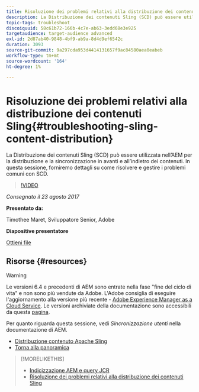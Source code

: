 ```yaml
---
title: Risoluzione dei problemi relativi alla distribuzione dei contenuti Sling
description: La Distribuzione dei contenuti Sling (SCD) può essere utilizzata nell’AEM per la distribuzione e la sincronizzazione in avanti e all’indietro dei contenuti. In questa sessione, forniremo dettagli su come risolvere e gestire i problemi comuni con SCD.
topic-tags: troubleshoot
discoiquuid: 58c61b72-166b-4c7e-ab63-3edd68e3e925
targetaudience: target-audience advanced
exl-id: 2d87ab40-9848-4bf9-ab9a-8d4d9ef6542c
duration: 3093
source-git-commit: 9a297cda953d4414131657f9ac84580aea0eabeb
workflow-type: tm+mt
source-wordcount: '164'
ht-degree: 1%

---
```


# Risoluzione dei problemi relativi alla distribuzione dei contenuti Sling{#troubleshooting-sling-content-distribution}

La Distribuzione dei contenuti Sling (SCD) può essere utilizzata nell’AEM per la distribuzione e la sincronizzazione in avanti e all’indietro dei contenuti. In questa sessione, forniremo dettagli su come risolvere e gestire i problemi comuni con SCD.

>[!VIDEO](https://video.tv.adobe.com/v/19451/?quality=9)

*Consegnato il 23 agosto 2017*

**Presentato da:**

Timothee Maret, Sviluppatore Senior, Adobe

**Diapositive presentatore**

[Ottieni file](assets/aem-gems-scd.pdf)

## Risorse {#resources}

>[!WARNING]
>
>Le versioni 6.4 e precedenti di AEM sono entrate nella fase &quot;fine del ciclo di vita&quot; e non sono più vendute da Adobe.  L&#39;Adobe consiglia di eseguire l&#39;aggiornamento alla versione più recente - [Adobe Experience Manager as a Cloud Service](https://experienceleague.adobe.com/docs/experience-manager-cloud-service.html).  Le versioni archiviate della documentazione sono accessibili da questa [pagina](https://experienceleague.adobe.com/docs/experience-manager-release-information/aem-release-updates/previous-updates/aem-previous-versions.html?lang=it).
>
>Per quanto riguarda questa sessione, vedi *Sincronizzazione utenti* nella documentazione di AEM.

* [Distribuzione contenuto Apache Sling](https://sling.apache.org/documentation/bundles/content-distribution.html)
* [Torna alla panoramica](https://helpx.adobe.com/experience-manager/kt/eseminars/gems/aem-index.html)

>[!MORELIKETHIS]
>
>* [Indicizzazione AEM e query JCR](aem-indexing-jcr-query.md)
>* [Risoluzione dei problemi relativi alla distribuzione dei contenuti Sling](aem-troubleshooting-sling.md)
